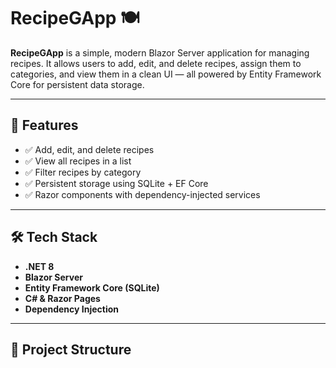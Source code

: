 # RecipeGApp 🍽️

**RecipeGApp** is a simple, modern Blazor Server application for managing recipes. It allows users to add, edit, and delete recipes, assign them to categories, and view them in a clean UI — all powered by Entity Framework Core for persistent data storage.

---

## 🧩 Features

- ✅ Add, edit, and delete recipes
- ✅ View all recipes in a list
- ✅ Filter recipes by category
- ✅ Persistent storage using SQLite + EF Core
- ✅ Razor components with dependency-injected services

---

## 🛠 Tech Stack

- **.NET 8**
- **Blazor Server**
- **Entity Framework Core (SQLite)**
- **C# & Razor Pages**
- **Dependency Injection**

---

## 📁 Project Structure

